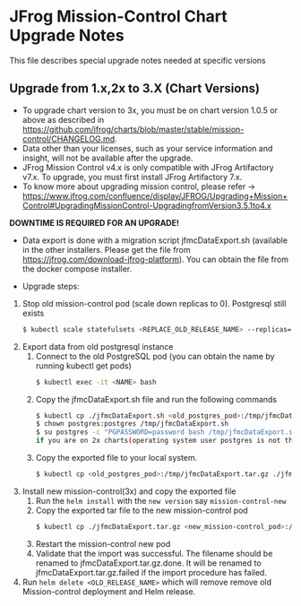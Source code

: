 # JFrog Mission-Control Chart Upgrade Notes
This file describes special upgrade notes needed at specific versions

## Upgrade from 1.x,2x to 3.X (Chart Versions)

* To upgrade chart version to 3x, you must be on chart version 1.0.5 or above as described in https://github.com/jfrog/charts/blob/master/stable/mission-control/CHANGELOG.md.
* Data other than your licenses, such as your service information and insight, will not be available after the upgrade.
* JFrog Mission Control v4.x is only compatible with JFrog Artifactory v7.x. To upgrade, you must first install JFrog Artifactory 7.x.
* To know more about upgrading mission control, please refer -> https://www.jfrog.com/confluence/display/JFROG/Upgrading+Mission+Control#UpgradingMissionControl-UpgradingfromVersion3.5.1to4.x

**DOWNTIME IS REQUIRED FOR AN UPGRADE!**

* Data export is done with a migration script jfmcDataExport.sh (available in the other installers. Please get the file from https://jfrog.com/download-jfrog-platform). You can obtain the file from the docker compose installer.

* Upgrade steps:
1. Stop old mission-control pod (scale down replicas to 0). Postgresql still exists
    ```bash
    $ kubectl scale statefulsets <REPLACE_OLD_RELEASE_NAME> --replicas=0
    ```
2. Export data from old postgresql instance
    1. Connect to the old PostgreSQL pod (you can obtain the name by running kubectl get pods)
        ```bash
        $ kubectl exec -it <NAME> bash
        ```
    2. Copy the jfmcDataExport.sh file and run the following commands
        ```bash
        $ kubectl cp ./jfmcDataExport.sh <old_postgres_pod>:/tmp/jfmcDataExport.sh
        $ chown postgres:postgres /tmp/jfmcDataExport.sh
        $ su postgres -c "PGPASSWORD=password bash /tmp/jfmcDataExport.sh --output=/tmp"
        if you are on 2x charts(operating system user postgres is not there) run ./jfmcDataExport.sh --output=/tmp and provide jfmc user password
        ```
    3. Copy the exported file to your local system.
        ```bash
        $ kubectl cp <old_postgres_pod>:/tmp/jfmcDataExport.tar.gz ./jfmcDataExport.tar.gz
        ```
3. Install new mission-control(3x) and copy the exported file
    1. Run the `helm install` with the `new version` say `mission-control-new`
    2. Copy the exported tar file to the new mission-control pod
        ```bash
        $ kubectl cp ./jfmcDataExport.tar.gz <new_mission-control_pod>:/opt/jfrog/mc/var/bootstrap/mc/jfmcDataExport.tar.gz -c mission-control
        ```
    3. Restart the mission-control new pod
    4. Validate that the import was successful. The filename should be renamed to jfmcDataExport.tar.gz.done. It will be renamed to jfmcDataExport.tar.gz.failed if the import procedure has failed.
4. Run `helm delete <OLD_RELEASE_NAME>` which will remove remove old Mission-control deployment and Helm release.
